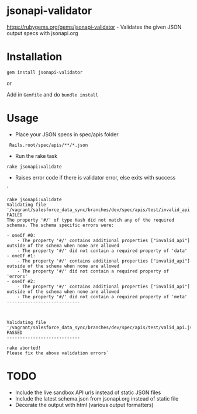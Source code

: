 # jsonapi-validator

https://rubygems.org/gems/jsonapi-validator - Validates the given JSON output specs with jsonapi.org

# Installation 

`gem install jsonapi-validator` 

or 

Add in `Gemfile` and do `bundle install`

# Usage 

- Place your JSON specs in spec/apis  folder

` Rails.root/spec/apis/**/*.json`

- Run the rake task 

`rake jsonapi:validate `

- Raises error code if there is validator error, else exits with success

`

    rake jsonapi:validate 
    Validating file '/vagrant/salesforce_data_sync/branches/dev/spec/apis/test/invalid_api.json':  FAILED
    The property '#/' of type Hash did not match any of the required schemas. The schema specific errors were:
    
    - oneOf #0:
        - The property '#/' contains additional properties ["invalid_api"] outside of the schema when none are allowed
        - The property '#/' did not contain a required property of 'data'
    - oneOf #1:
        - The property '#/' contains additional properties ["invalid_api"] outside of the schema when none are allowed
        - The property '#/' did not contain a required property of 'errors'
    - oneOf #2:
        - The property '#/' contains additional properties ["invalid_api"] outside of the schema when none are allowed
        - The property '#/' did not contain a required property of 'meta'
    ----------------------------
    
    
    
    Validating file '/vagrant/salesforce_data_sync/branches/dev/spec/apis/test/valid_api.json':  PASSED
    ----------------------------
    
    rake aborted!
    Please fix the above validation errors`
    
# TODO

- Include the live sandbox API urls instead of static JSON files
- Include the latest schema.json from jsonapi.org instead of static file
- Decorate the output with html (various output formatters)

